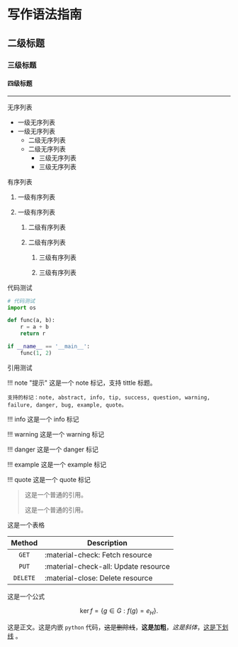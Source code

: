 # 写作语法指南

## 二级标题

### 三级标题

#### 四级标题

-----

无序列表

* 一级无序列表
* 一级无序列表
    * 二级无序列表
    * 二级无序列表
        * 三级无序列表
        * 三级无序列表

有序列表

1. 一级有序列表

2. 一级有序列表

    1. 二级有序列表

    2. 二级有序列表 

        1. 三级有序列表

        2. 三级有序列表


代码测试

```py title="test.py"
# 代码测试
import os

def func(a, b):
    r = a + b
    return r

if __name__ == '__main__':
    func(1, 2)
```

引用测试

!!! note "提示"
    这是一个 note 标记，支持 tittle 标题。

    支持的标记：note, abstract, info, tip, success, question, warning, failure, danger, bug, example, quote。

!!! info
    这是一个 info 标记

!!! warning
    这是一个 warning 标记

!!! danger
    这是一个 danger 标记

!!! example
    这是一个 example 标记

!!! quote
    这是一个 quote 标记

>这是一个普通的引用。
> 
>这是一个普通的引用。

这是一个表格

|  Method  | Description                          |
| :------: | ------------------------------------ |
|  `GET`   | :material-check:     Fetch resource  |
|  `PUT`   | :material-check-all: Update resource |
| `DELETE` | :material-close:     Delete resource |

这是一个公式

$$
\operatorname{ker} f=\{g\in G:f(g)=e_{H}\}{\mbox{.}}
$$

这是正文。这是内嵌 `python` 代码，~~这是删除线~~，**这是加粗**，*这是斜体*，<u>这是下划线</u> 。

